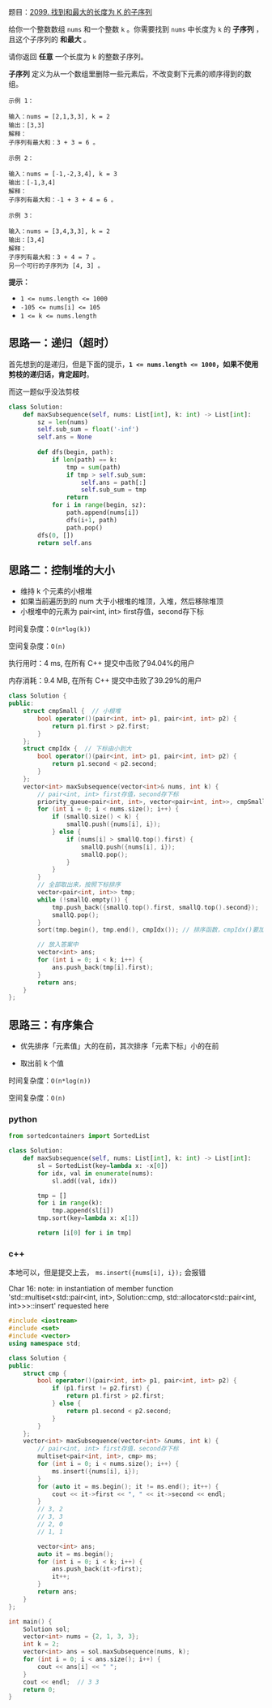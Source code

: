 题目：[2099. 找到和最大的长度为 K 的子序列](https://leetcode.cn/problems/find-subsequence-of-length-k-with-the-largest-sum/)

给你一个整数数组 `nums` 和一个整数 `k` 。你需要找到 `nums` 中长度为 `k` 的 **子序列** ，且这个子序列的 **和最大** 。

请你返回 **任意** 一个长度为 `k` 的整数子序列。

**子序列** 定义为从一个数组里删除一些元素后，不改变剩下元素的顺序得到的数组。

```
示例 1：

输入：nums = [2,1,3,3], k = 2
输出：[3,3]
解释：
子序列有最大和：3 + 3 = 6 。

示例 2：

输入：nums = [-1,-2,3,4], k = 3
输出：[-1,3,4]
解释：
子序列有最大和：-1 + 3 + 4 = 6 。

示例 3：

输入：nums = [3,4,3,3], k = 2
输出：[3,4]
解释：
子序列有最大和：3 + 4 = 7 。
另一个可行的子序列为 [4, 3] 。
```

**提示：**

- `1 <= nums.length <= 1000`
- `-105 <= nums[i] <= 105`
- `1 <= k <= nums.length`

## 思路一：递归（超时）

首先想到的是递归，但是下面的提示，**`1 <= nums.length <= 1000`，如果不使用剪枝的递归话，肯定超时**。

而这一题似乎没法剪枝

```python
class Solution:
    def maxSubsequence(self, nums: List[int], k: int) -> List[int]:
        sz = len(nums)
        self.sub_sum = float('-inf')
        self.ans = None
        
        def dfs(begin, path):
            if len(path) == k:
                tmp = sum(path)
                if tmp > self.sub_sum:
                    self.ans = path[:]
                    self.sub_sum = tmp
                return
            for i in range(begin, sz):
                path.append(nums[i])
                dfs(i+1, path)
                path.pop()
        dfs(0, [])
        return self.ans

```

## 思路二：控制堆的大小

- 维持 k 个元素的小根堆
- 如果当前遍历到的 num 大于小根堆的堆顶，入堆，然后移除堆顶
- 小根堆中的元素为 pair<int, int> first存值，second存下标

时间复杂度：`O(n*log(k))`

空间复杂度：`O(n)` 

执行用时：4 ms, 在所有 C++ 提交中击败了94.04%的用户

内存消耗：9.4 MB, 在所有 C++ 提交中击败了39.29%的用户

```c++
class Solution {
public:
    struct cmpSmall {  // 小根堆
        bool operator()(pair<int, int> p1, pair<int, int> p2) {
            return p1.first > p2.first;
        }
    };
    struct cmpIdx {  // 下标由小到大
        bool operator()(pair<int, int> p1, pair<int, int> p2) {
            return p1.second < p2.second;
        }
    };
    vector<int> maxSubsequence(vector<int>& nums, int k) {
        // pair<int, int> first存值，second存下标
        priority_queue<pair<int, int>, vector<pair<int, int>>, cmpSmall> smallQ;
        for (int i = 0; i < nums.size(); i++) {
            if (smallQ.size() < k) {
                smallQ.push({nums[i], i});
            } else {
                if (nums[i] > smallQ.top().first) {
                    smallQ.push({nums[i], i});
                    smallQ.pop();
                }
            }
        }
        // 全部取出来，按照下标排序
        vector<pair<int, int>> tmp;
        while (!smallQ.empty()) {
            tmp.push_back({smallQ.top().first, smallQ.top().second});
            smallQ.pop();
        }
        sort(tmp.begin(), tmp.end(), cmpIdx()); // 排序函数，cmpIdx()要加括号

        // 放入答案中
        vector<int> ans;
        for (int i = 0; i < k; i++) {
            ans.push_back(tmp[i].first);
        }
        return ans;
    }
};
```

## 思路三：有序集合

- 优先排序「元素值」大的在前，其次排序「元素下标」小的在前

- 取出前 k 个值

时间复杂度：`O(n*log(n))`

空间复杂度：`O(n)` 

### python

```python
from sortedcontainers import SortedList

class Solution:
    def maxSubsequence(self, nums: List[int], k: int) -> List[int]:
        sl = SortedList(key=lambda x: -x[0])
        for idx, val in enumerate(nums):
            sl.add((val, idx))

        tmp = []
        for i in range(k):
            tmp.append(sl[i])
        tmp.sort(key=lambda x: x[1])

        return [i[0] for i in tmp]
```

### c++

本地可以，但是提交上去， `ms.insert({nums[i], i});` 会报错

Char 16: note: in instantiation of member function 'std::multiset<std::pair<int, int>, Solution::cmp, std::allocator<std::pair<int, int>>>::insert' requested here

```C++
#include <iostream>
#include <set>
#include <vector>
using namespace std;

class Solution {
public:
    struct cmp {
        bool operator()(pair<int, int> p1, pair<int, int> p2) {
            if (p1.first != p2.first) {
                return p1.first > p2.first;
            } else {
                return p1.second < p2.second;
            }
        }
    };
    vector<int> maxSubsequence(vector<int> &nums, int k) {
        // pair<int, int> first存值，second存下标
        multiset<pair<int, int>, cmp> ms;
        for (int i = 0; i < nums.size(); i++) {
            ms.insert({nums[i], i});
        }
        for (auto it = ms.begin(); it != ms.end(); it++) {
            cout << it->first << ", " << it->second << endl;
        }
        // 3, 2
        // 3, 3
        // 2, 0
        // 1, 1

        vector<int> ans;
        auto it = ms.begin();
        for (int i = 0; i < k; i++) {
            ans.push_back(it->first);
            it++;
        }
        return ans;
    }
};

int main() {
    Solution sol;
    vector<int> nums = {2, 1, 3, 3};
    int k = 2;
    vector<int> ans = sol.maxSubsequence(nums, k);
    for (int i = 0; i < ans.size(); i++) {
        cout << ans[i] << " ";
    }
    cout << endl;  // 3 3
    return 0;
}
```

